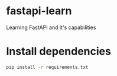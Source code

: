 # fastapi-learn
Learning FastAPI and it's capabilities

# Install dependencies
```bash
pip install -r requirements.txt
```


